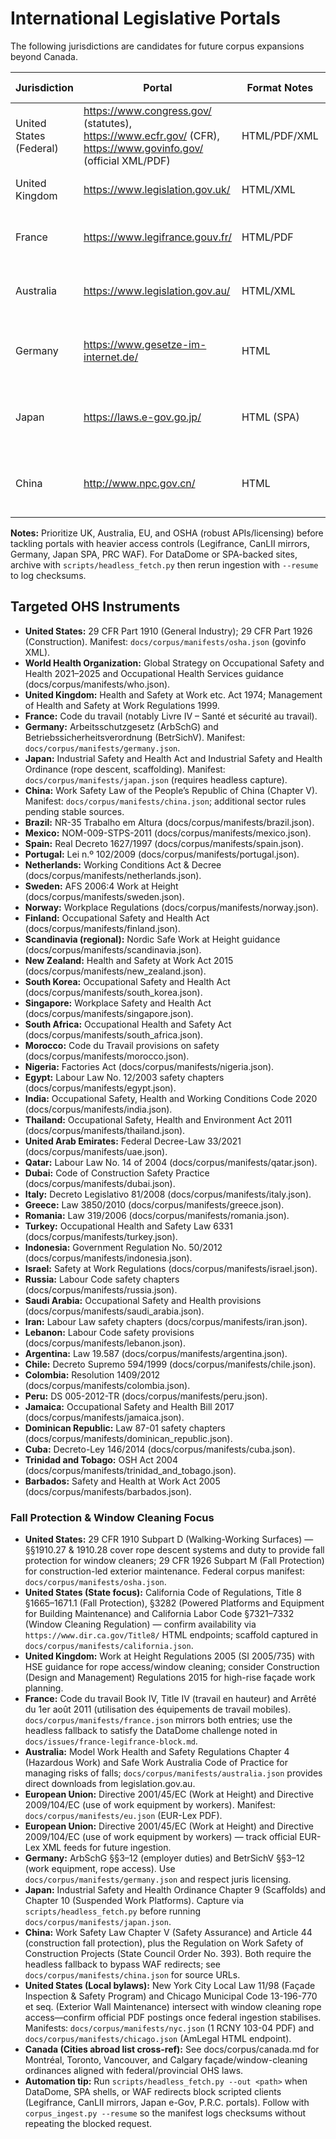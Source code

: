 # International Legislative Portals

The following jurisdictions are candidates for future corpus expansions beyond Canada.

| Jurisdiction | Portal | Format Notes | Licensing / Usage | Ingestion Risks |
|--------------|--------|--------------|--------------------|-----------------|
| United States (Federal) | https://www.congress.gov/ (statutes), https://www.ecfr.gov/ (CFR), https://www.govinfo.gov/ (official XML/PDF) | HTML/PDF/XML | Public domain (US GOV) | Large volume, CloudFront “unblock” challenge for HTML |
| United Kingdom | https://www.legislation.gov.uk/ | HTML/XML | Open Government Licence | Robust API available |
| France | https://www.legifrance.gouv.fr/ | HTML/PDF | Conditions of use require attribution | Strong anti-bot measures (DataDome 403) |
| Australia | https://www.legislation.gov.au/ | HTML/XML | Creative Commons Attribution 4.0 | Comprehensive APIs |
| Germany | https://www.gesetze-im-internet.de/ | HTML | Licensed by juris GmbH; reuse conditions apply | German-only text; observe reuse clauses |
| Japan | https://laws.e-gov.go.jp/ | HTML (SPA) | Usage restrictions on bulk download | Single-page app; requires headless capture + translation |
| China | http://www.npc.gov.cn/ | HTML | PRC copyright; English translations partial | WAF redirects, inconsistent availability |

**Notes:** Prioritize UK, Australia, EU, and OSHA (robust APIs/licensing) before
tackling portals with heavier access controls (Legifrance, CanLII mirrors,
Germany, Japan SPA, PRC WAF). For DataDome or SPA-backed sites, archive with
`scripts/headless_fetch.py` then rerun ingestion with `--resume` to log
checksums.

## Targeted OHS Instruments
- **United States:** 29 CFR Part 1910 (General Industry); 29 CFR Part 1926 (Construction). Manifest: `docs/corpus/manifests/osha.json` (govinfo XML).
- **World Health Organization:** Global Strategy on Occupational Safety and Health 2021–2025 and Occupational Health Services guidance (docs/corpus/manifests/who.json).
- **United Kingdom:** Health and Safety at Work etc. Act 1974; Management of Health and Safety at Work Regulations 1999.
- **France:** Code du travail (notably Livre IV – Santé et sécurité au travail).
- **Germany:** Arbeitsschutzgesetz (ArbSchG) and Betriebssicherheitsverordnung (BetrSichV). Manifest: `docs/corpus/manifests/germany.json`.
- **Japan:** Industrial Safety and Health Act and Industrial Safety and Health Ordinance (rope descent, scaffolding). Manifest: `docs/corpus/manifests/japan.json` (requires headless capture).
- **China:** Work Safety Law of the People’s Republic of China (Chapter V). Manifest: `docs/corpus/manifests/china.json`; additional sector rules pending stable sources.
- **Brazil:** NR-35 Trabalho em Altura (docs/corpus/manifests/brazil.json).
- **Mexico:** NOM-009-STPS-2011 (docs/corpus/manifests/mexico.json).
- **Spain:** Real Decreto 1627/1997 (docs/corpus/manifests/spain.json).
- **Portugal:** Lei n.º 102/2009 (docs/corpus/manifests/portugal.json).
- **Netherlands:** Working Conditions Act & Decree (docs/corpus/manifests/netherlands.json).
- **Sweden:** AFS 2006:4 Work at Height (docs/corpus/manifests/sweden.json).
- **Norway:** Workplace Regulations (docs/corpus/manifests/norway.json).
- **Finland:** Occupational Safety and Health Act (docs/corpus/manifests/finland.json).
- **Scandinavia (regional):** Nordic Safe Work at Height guidance (docs/corpus/manifests/scandinavia.json).
- **New Zealand:** Health and Safety at Work Act 2015 (docs/corpus/manifests/new_zealand.json).
- **South Korea:** Occupational Safety and Health Act (docs/corpus/manifests/south_korea.json).
- **Singapore:** Workplace Safety and Health Act (docs/corpus/manifests/singapore.json).
- **South Africa:** Occupational Health and Safety Act (docs/corpus/manifests/south_africa.json).
- **Morocco:** Code du Travail provisions on safety (docs/corpus/manifests/morocco.json).
- **Nigeria:** Factories Act (docs/corpus/manifests/nigeria.json).
- **Egypt:** Labour Law No. 12/2003 safety chapters (docs/corpus/manifests/egypt.json).
- **India:** Occupational Safety, Health and Working Conditions Code 2020 (docs/corpus/manifests/india.json).
- **Thailand:** Occupational Safety, Health and Environment Act 2011 (docs/corpus/manifests/thailand.json).
- **United Arab Emirates:** Federal Decree-Law 33/2021 (docs/corpus/manifests/uae.json).
- **Qatar:** Labour Law No. 14 of 2004 (docs/corpus/manifests/qatar.json).
- **Dubai:** Code of Construction Safety Practice (docs/corpus/manifests/dubai.json).
- **Italy:** Decreto Legislativo 81/2008 (docs/corpus/manifests/italy.json).
- **Greece:** Law 3850/2010 (docs/corpus/manifests/greece.json).
- **Romania:** Law 319/2006 (docs/corpus/manifests/romania.json).
- **Turkey:** Occupational Health and Safety Law 6331 (docs/corpus/manifests/turkey.json).
- **Indonesia:** Government Regulation No. 50/2012 (docs/corpus/manifests/indonesia.json).
- **Israel:** Safety at Work Regulations (docs/corpus/manifests/israel.json).
- **Russia:** Labour Code safety chapters (docs/corpus/manifests/russia.json).
- **Saudi Arabia:** Occupational Safety and Health provisions (docs/corpus/manifests/saudi_arabia.json).
- **Iran:** Labour Law safety chapters (docs/corpus/manifests/iran.json).
- **Lebanon:** Labour Code safety provisions (docs/corpus/manifests/lebanon.json).
- **Argentina:** Law 19.587 (docs/corpus/manifests/argentina.json).
- **Chile:** Decreto Supremo 594/1999 (docs/corpus/manifests/chile.json).
- **Colombia:** Resolution 1409/2012 (docs/corpus/manifests/colombia.json).
- **Peru:** DS 005-2012-TR (docs/corpus/manifests/peru.json).
- **Jamaica:** Occupational Safety and Health Bill 2017 (docs/corpus/manifests/jamaica.json).
- **Dominican Republic:** Law 87-01 safety chapters (docs/corpus/manifests/dominican_republic.json).
- **Cuba:** Decreto-Ley 146/2014 (docs/corpus/manifests/cuba.json).
- **Trinidad and Tobago:** OSH Act 2004 (docs/corpus/manifests/trinidad_and_tobago.json).
- **Barbados:** Safety and Health at Work Act 2005 (docs/corpus/manifests/barbados.json).

### Fall Protection & Window Cleaning Focus
- **United States:** 29 CFR 1910 Subpart D (Walking-Working Surfaces) — §§1910.27 & 1910.28 cover rope descent systems and duty to provide fall protection for window cleaners; 29 CFR 1926 Subpart M (Fall Protection) for construction-led exterior maintenance. Federal corpus manifest: `docs/corpus/manifests/osha.json`.
- **United States (State focus):** California Code of Regulations, Title 8 §1665–1671.1 (Fall Protection), §3282 (Powered Platforms and Equipment for Building Maintenance) and California Labor Code §7321–7332 (Window Cleaning Regulation) — confirm availability via `https://www.dir.ca.gov/Title8/` HTML endpoints; scaffold captured in `docs/corpus/manifests/california.json`.
- **United Kingdom:** Work at Height Regulations 2005 (SI 2005/735) with HSE guidance for rope access/window cleaning; consider Construction (Design and Management) Regulations 2015 for high-rise façade work planning.
- **France:** Code du travail Book IV, Title IV (travail en hauteur) and Arrêté du 1er août 2011 (utilisation des équipements de travail mobiles). `docs/corpus/manifests/france.json` mirrors both entries; use the headless fallback to satisfy the DataDome challenge noted in `docs/issues/france-legifrance-block.md`.
- **Australia:** Model Work Health and Safety Regulations Chapter 4 (Hazardous Work) and Safe Work Australia Code of Practice for managing risks of falls; `docs/corpus/manifests/australia.json` provides direct downloads from legislation.gov.au.
- **European Union:** Directive 2001/45/EC (Work at Height) and Directive 2009/104/EC (use of work equipment by workers). Manifest: `docs/corpus/manifests/eu.json` (EUR-Lex PDF).
- **European Union:** Directive 2001/45/EC (Work at Height) and Directive 2009/104/EC (use of work equipment by workers) — track official EUR-Lex XML feeds for future ingestion.
- **Germany:** ArbSchG §§3–12 (employer duties) and BetrSichV §§3–12 (work equipment, rope access). Use `docs/corpus/manifests/germany.json` and respect juris licensing.
- **Japan:** Industrial Safety and Health Ordinance Chapter 9 (Scaffolds) and Chapter 10 (Suspended Work Platforms). Capture via `scripts/headless_fetch.py` before running `docs/corpus/manifests/japan.json`.
- **China:** Work Safety Law Chapter V (Safety Assurance) and Article 44 (construction fall protection), plus the Regulation on Work Safety of Construction Projects (State Council Order No. 393). Both require the headless fallback to bypass WAF redirects; see `docs/corpus/manifests/china.json` for source URLs.
- **United States (Local bylaws):** New York City Local Law 11/98 (Façade Inspection & Safety Program) and Chicago Municipal Code 13-196-770 et seq. (Exterior Wall Maintenance) intersect with window cleaning rope access—confirm official PDF postings once federal ingestion stabilises. Manifests: `docs/corpus/manifests/nyc.json` (1 RCNY 103-04 PDF) and `docs/corpus/manifests/chicago.json` (AmLegal HTML endpoint).
- **Canada (Cities abroad list cross-ref):** See docs/corpus/canada.md for Montréal, Toronto, Vancouver, and Calgary façade/window-cleaning ordinances aligned with federal/provincial OHS laws.
- **Automation tip:** Run `scripts/headless_fetch.py --out <path>` when DataDome, SPA shells, or WAF redirects block scripted clients (Legifrance, CanLII mirrors, Japan e-Gov, P.R.C. portals). Follow with `corpus_ingest.py --resume` so the manifest logs checksums without repeating the blocked request.
